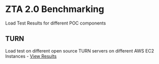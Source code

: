 # ZTA 2.0 Benchmarking
Load Test Results for different POC components


## TURN
Load test on different open source TURN servers on different AWS EC2 Instances - [View Results](turn/README.md)
